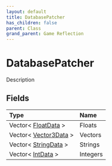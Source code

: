 ```yaml
---
layout: default
title: DatabasePatcher
has_children: false
parent: Class
grand_parent: Game Reflection
---
```

# DatabasePatcher
Description 

## Fields

| Type | Name |
|:-------------|:--------------|
| Vector< [FloatData](/docs/game-reflection/classes/float_data) > | Floats |
| Vector< [Vector3Data](/docs/game-reflection/classes/vector3_data) > | Vectors |
| Vector< [StringData](/docs/game-reflection/classes/string_data) > | Strings |
| Vector< [IntData](/docs/game-reflection/classes/int_data) > | Integers |

